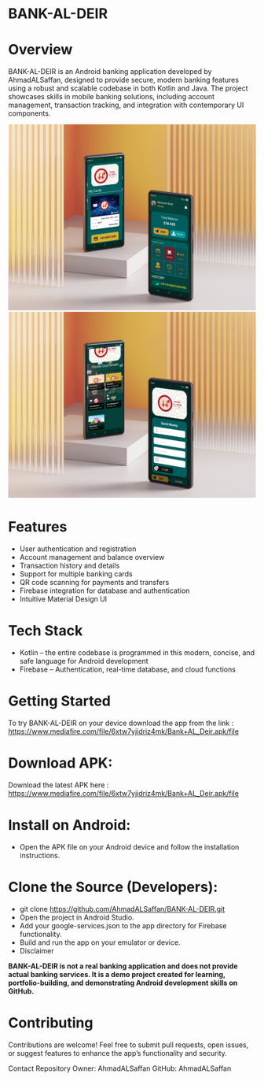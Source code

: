 # **BANK-AL-DEIR**
# Overview

BANK-AL-DEIR is an Android banking application developed by AhmadALSaffan, designed to provide secure, modern banking features using a robust and scalable codebase in both Kotlin and Java. The project showcases skills in mobile banking solutions, including account management, transaction tracking, and integration with contemporary UI components.

![image alt](https://github.com/AhmadALSaffan/BANK-AL-DEIR/blob/c430f73c620a194c75e4820a704e5bd51fe20ef1/mockup1.png)
![image alt](https://github.com/AhmadALSaffan/BANK-AL-DEIR/blob/c430f73c620a194c75e4820a704e5bd51fe20ef1/mockup2.png)

# Features
- User authentication and registration
- Account management and balance overview
- Transaction history and details
- Support for multiple banking cards
- QR code scanning for payments and transfers
- Firebase integration for database and authentication
- Intuitive Material Design UI


# Tech Stack
- Kotlin – the entire codebase is programmed in this modern, concise, and safe language for Android development
- Firebase – Authentication, real-time database, and cloud functions
# Getting Started
To try BANK-AL-DEIR on your device download the app from the link : https://www.mediafire.com/file/6xtw7yjidriz4mk/Bank+AL_Deir.apk/file

# Download APK:
Download the latest APK here : https://www.mediafire.com/file/6xtw7yjidriz4mk/Bank+AL_Deir.apk/file
# Install on Android:

- Open the APK file on your Android device and follow the installation instructions.

# Clone the Source (Developers):
- git clone https://github.com/AhmadALSaffan/BANK-AL-DEIR.git
- Open the project in Android Studio.
- Add your google-services.json to the app directory for Firebase functionality.
- Build and run the app on your emulator or device.
- Disclaimer


**BANK-AL-DEIR is not a real banking application and does not provide actual banking services. It is a demo project created for learning, portfolio-building, and demonstrating Android development skills on GitHub.**

# Contributing
Contributions are welcome! Feel free to submit pull requests, open issues, or suggest features to enhance the app’s functionality and security.



Contact
Repository Owner: AhmadALSaffan
GitHub: AhmadALSaffan
